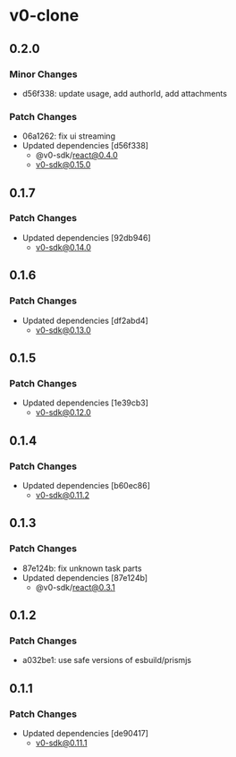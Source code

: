 # v0-clone

## 0.2.0

### Minor Changes

- d56f338: update usage, add authorId, add attachments

### Patch Changes

- 06a1262: fix ui streaming
- Updated dependencies [d56f338]
  - @v0-sdk/react@0.4.0
  - v0-sdk@0.15.0

## 0.1.7

### Patch Changes

- Updated dependencies [92db946]
  - v0-sdk@0.14.0

## 0.1.6

### Patch Changes

- Updated dependencies [df2abd4]
  - v0-sdk@0.13.0

## 0.1.5

### Patch Changes

- Updated dependencies [1e39cb3]
  - v0-sdk@0.12.0

## 0.1.4

### Patch Changes

- Updated dependencies [b60ec86]
  - v0-sdk@0.11.2

## 0.1.3

### Patch Changes

- 87e124b: fix unknown task parts
- Updated dependencies [87e124b]
  - @v0-sdk/react@0.3.1

## 0.1.2

### Patch Changes

- a032be1: use safe versions of esbuild/prismjs

## 0.1.1

### Patch Changes

- Updated dependencies [de90417]
  - v0-sdk@0.11.1
